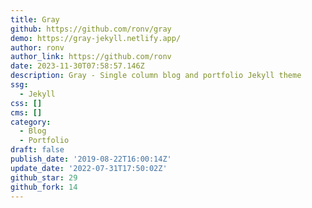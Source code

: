 ```yaml
---
title: Gray
github: https://github.com/ronv/gray
demo: https://gray-jekyll.netlify.app/
author: ronv
author_link: https://github.com/ronv
date: 2023-11-30T07:58:57.146Z
description: Gray - Single column blog and portfolio Jekyll theme
ssg:
  - Jekyll
css: []
cms: []
category:
  - Blog
  - Portfolio
draft: false
publish_date: '2019-08-22T16:00:14Z'
update_date: '2022-07-31T17:50:02Z'
github_star: 29
github_fork: 14
---
```

